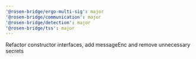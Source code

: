 ```yaml
---
'@rosen-bridge/ergo-multi-sig': major
'@rosen-bridge/communication': major
'@rosen-bridge/detection': major
'@rosen-bridge/tss': major
---
```


Refactor constructor interfaces, add messageEnc and remove unnecessary secrets
